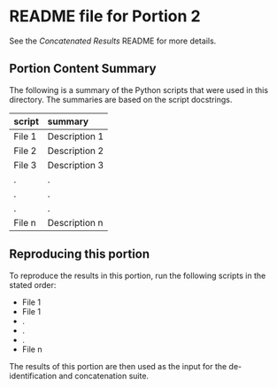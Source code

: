# README file for Portion 2

See the *Concatenated Results* README for more details.

## Portion Content Summary

The following is a summary of the Python scripts that were used in this directory. The summaries are based on the script docstrings.

| script | summary       |
| :----- | :------------ |
| File 1 | Description 1 |
| File 2 | Description 2 |
| File 3 | Description 3 |
| .      | .             |
| .      | .             |
| .      | .             |
| File n | Description n |

## Reproducing this portion

To reproduce the results in this portion, run the following scripts in the stated order:

- File 1
- File 1
- .
- .
- .
- File n

The results of this portion are then used as the input for the de-identification and concatenation suite.